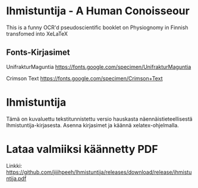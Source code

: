 # Ihmistuntija - A Human Conoisseour
This is a funny OCR'd pseudoscientific booklet on Physiognomy in Finnish transfomed into XeLaTeX

## Fonts-Kirjasimet
UnifrakturMaguntia https://fonts.google.com/specimen/UnifrakturMaguntia

Crimson Text https://fonts.google.com/specimen/Crimson+Text


# Ihmistuntija
Tämä on kuvaluettu tekstitunnistettu versio hauskasta näennäistieteellisestä Ihmistuntija-kirjasesta.
Asenna kirjasimet ja käännä xelatex-ohjelmalla.

# Lataa valmiiksi käännetty PDF
Linkki: https://github.com/jiiihpeeh/Ihmistuntija/releases/download/release/ihmistuntija.pdf
